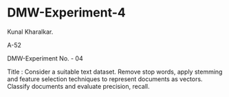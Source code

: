 # DMW-Experiment-4

Kunal Kharalkar.

A-52

DMW-Experiment No. - 04

Title : Consider a suitable text dataset. Remove stop words, apply stemming and feature selection techniques to represent documents as vectors. Classify documents and evaluate precision, recall.
